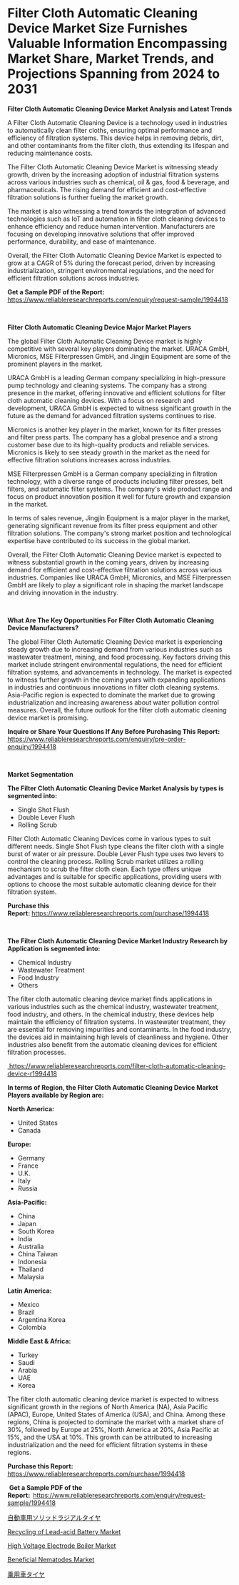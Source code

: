 <p><h1>Filter Cloth Automatic Cleaning Device Market Size Furnishes Valuable Information Encompassing Market Share, Market Trends, and Projections Spanning from 2024 to 2031</h1></p><p><strong>Filter Cloth Automatic Cleaning Device Market Analysis and Latest Trends</strong></p>
<p><p>A Filter Cloth Automatic Cleaning Device is a technology used in industries to automatically clean filter cloths, ensuring optimal performance and efficiency of filtration systems. This device helps in removing debris, dirt, and other contaminants from the filter cloth, thus extending its lifespan and reducing maintenance costs.</p><p>The Filter Cloth Automatic Cleaning Device Market is witnessing steady growth, driven by the increasing adoption of industrial filtration systems across various industries such as chemical, oil & gas, food & beverage, and pharmaceuticals. The rising demand for efficient and cost-effective filtration solutions is further fueling the market growth.</p><p>The market is also witnessing a trend towards the integration of advanced technologies such as IoT and automation in filter cloth cleaning devices to enhance efficiency and reduce human intervention. Manufacturers are focusing on developing innovative solutions that offer improved performance, durability, and ease of maintenance.</p><p>Overall, the Filter Cloth Automatic Cleaning Device Market is expected to grow at a CAGR of 5% during the forecast period, driven by increasing industrialization, stringent environmental regulations, and the need for efficient filtration solutions across industries.</p></p>
<p><strong>Get a Sample PDF of the Report:&nbsp;</strong> <a href="https://www.reliableresearchreports.com/enquiry/request-sample/1994418">https://www.reliableresearchreports.com/enquiry/request-sample/1994418</a></p>
<p>&nbsp;</p>
<p><strong>Filter Cloth Automatic Cleaning Device Major Market Players</strong></p>
<p><p>The global Filter Cloth Automatic Cleaning Device market is highly competitive with several key players dominating the market. URACA GmbH, Micronics, MSE Filterpressen GmbH, and Jingjin Equipment are some of the prominent players in the market.</p><p>URACA GmbH is a leading German company specializing in high-pressure pump technology and cleaning systems. The company has a strong presence in the market, offering innovative and efficient solutions for filter cloth automatic cleaning devices. With a focus on research and development, URACA GmbH is expected to witness significant growth in the future as the demand for advanced filtration systems continues to rise.</p><p>Micronics is another key player in the market, known for its filter presses and filter press parts. The company has a global presence and a strong customer base due to its high-quality products and reliable services. Micronics is likely to see steady growth in the market as the need for effective filtration solutions increases across industries.</p><p>MSE Filterpressen GmbH is a German company specializing in filtration technology, with a diverse range of products including filter presses, belt filters, and automatic filter systems. The company's wide product range and focus on product innovation position it well for future growth and expansion in the market.</p><p>In terms of sales revenue, Jingjin Equipment is a major player in the market, generating significant revenue from its filter press equipment and other filtration solutions. The company's strong market position and technological expertise have contributed to its success in the global market.</p><p>Overall, the Filter Cloth Automatic Cleaning Device market is expected to witness substantial growth in the coming years, driven by increasing demand for efficient and cost-effective filtration solutions across various industries. Companies like URACA GmbH, Micronics, and MSE Filterpressen GmbH are likely to play a significant role in shaping the market landscape and driving innovation in the industry.</p></p>
<p>&nbsp;</p>
<p><strong>What Are The Key Opportunities For Filter Cloth Automatic Cleaning Device Manufacturers?</strong></p>
<p><p>The global Filter Cloth Automatic Cleaning Device market is experiencing steady growth due to increasing demand from various industries such as wastewater treatment, mining, and food processing. Key factors driving this market include stringent environmental regulations, the need for efficient filtration systems, and advancements in technology. The market is expected to witness further growth in the coming years with expanding applications in industries and continuous innovations in filter cloth cleaning systems. Asia-Pacific region is expected to dominate the market due to growing industrialization and increasing awareness about water pollution control measures. Overall, the future outlook for the filter cloth automatic cleaning device market is promising.</p></p>
<p><strong>Inquire or Share Your Questions If Any Before Purchasing This Report:</strong> <a href="https://www.reliableresearchreports.com/enquiry/pre-order-enquiry/1994418">https://www.reliableresearchreports.com/enquiry/pre-order-enquiry/1994418</a></p>
<p>&nbsp;</p>
<p><strong>Market Segmentation</strong></p>
<p><strong>The Filter Cloth Automatic Cleaning Device Market Analysis by types is segmented into:</strong></p>
<p><ul><li>Single Shot Flush</li><li>Double Lever Flush</li><li>Rolling Scrub</li></ul></p>
<p><p>Filter Cloth Automatic Cleaning Devices come in various types to suit different needs. Single Shot Flush type cleans the filter cloth with a single burst of water or air pressure. Double Lever Flush type uses two levers to control the cleaning process. Rolling Scrub market utilizes a rolling mechanism to scrub the filter cloth clean. Each type offers unique advantages and is suitable for specific applications, providing users with options to choose the most suitable automatic cleaning device for their filtration system.</p></p>
<p><strong>Purchase this Report:&nbsp;</strong><a href="https://www.reliableresearchreports.com/purchase/1994418">https://www.reliableresearchreports.com/purchase/1994418</a></p>
<p>&nbsp;</p>
<p><strong>The Filter Cloth Automatic Cleaning Device Market Industry Research by Application is segmented into:</strong></p>
<p><ul><li>Chemical Industry</li><li>Wastewater Treatment</li><li>Food Industry</li><li>Others</li></ul></p>
<p><p>The filter cloth automatic cleaning device market finds applications in various industries such as the chemical industry, wastewater treatment, food industry, and others. In the chemical industry, these devices help maintain the efficiency of filtration systems. In wastewater treatment, they are essential for removing impurities and contaminants. In the food industry, the devices aid in maintaining high levels of cleanliness and hygiene. Other industries also benefit from the automatic cleaning devices for efficient filtration processes.</p></p>
<p><a href="https://www.reliableresearchreports.com/filter-cloth-automatic-cleaning-device-r1994418">&nbsp;https://www.reliableresearchreports.com/filter-cloth-automatic-cleaning-device-r1994418</a></p>
<p><strong>In terms of Region, the Filter Cloth Automatic Cleaning Device Market Players available by Region are:</strong></p>
<p>
    <p> <strong> North America: </strong>
        <ul>
            <li>United States</li>
            <li>Canada</li>
        </ul>
        </p> 
    <p> <strong> Europe: </strong>
        <ul>
            <li>Germany</li>
            <li>France</li>
            <li>U.K.</li>
            <li>Italy</li>
            <li>Russia</li>
        </ul>
        </p> 
    <p> <strong> Asia-Pacific: </strong>
        <ul>
            <li>China</li>
            <li>Japan</li>
            <li>South Korea</li>
            <li>India</li>
            <li>Australia</li>
            <li>China Taiwan</li>
            <li>Indonesia</li>
            <li>Thailand</li>
            <li>Malaysia</li>
        </ul>
        </p> 
    <p> <strong> Latin America: </strong>
        <ul>
            <li>Mexico</li>
            <li>Brazil</li>
            <li>Argentina Korea</li>
            <li>Colombia</li>
        </ul>
        </p> 
    <p> <strong> Middle East & Africa: </strong>
        <ul>
            <li>Turkey</li>
            <li>Saudi</li>
            <li>Arabia</li>
            <li>UAE</li>
            <li>Korea</li>
        </ul>
    </p>
    </p>
<p><p>The filter cloth automatic cleaning device market is expected to witness significant growth in the regions of North America (NA), Asia Pacific (APAC), Europe, United States of America (USA), and China. Among these regions, China is projected to dominate the market with a market share of 30%, followed by Europe at 25%, North America at 20%, Asia Pacific at 15%, and the USA at 10%. This growth can be attributed to increasing industrialization and the need for efficient filtration systems in these regions.</p></p>
<p><strong>Purchase this Report: </strong><a href="https://www.reliableresearchreports.com/purchase/1994418">https://www.reliableresearchreports.com/purchase/1994418</a></p>
<p>&nbsp;<strong>Get a Sample PDF of the Report:&nbsp;&nbsp;</strong><a href="https://www.reliableresearchreports.com/enquiry/request-sample/1994418">https://www.reliableresearchreports.com/enquiry/request-sample/1994418</a></p>
<p><strong></strong></p>
<p><p><a href="https://github.com/ReyesKohler20231/Market-Research-Report-List-2/blob/main/4176929165386.md">自動車用ソリッドラジアルタイヤ</a></p><p><a href="https://www.linkedin.com/pulse/recycling-lead-acid-battery-market-global-insights-sales-x4c7e">Recycling of Lead-acid Battery Market</a></p><p><a href="https://github.com/nathandecarvalho/Market-Research-Report-List-4/blob/main/high-voltage-electrode-boiler-market.md">High Voltage Electrode Boiler Market</a></p><p><a href="https://www.linkedin.com/pulse/global-beneficial-nematodes-market-focus-application-end-use-uaome">Beneficial Nematodes Market</a></p><p><a href="https://github.com/hardee896/Market-Research-Report-List-2/blob/main/2341642165387.md">乗用車タイヤ</a></p></p>